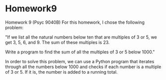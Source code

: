 # Homework9
Homework 9 (Psyc 9040B)
For this homework, I chose the following problem: 

"If we list all the natural numbers below ten that are multiples of 3 or 5, we get 3, 5, 6, and 9. The sum of these multiples is 23.

Write a program to find the sum of all the multiples of 3 or 5 below 1000." 

In order to solve this problem, we can use a Python program that iterates through all the numbers below 1000 and checks if each number is a multiple of 3 or 5. If it is, the number is added to a running total.
